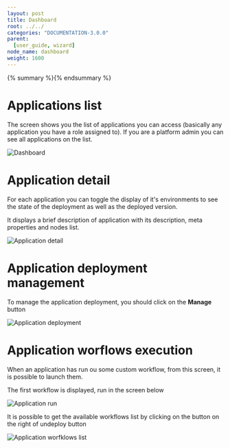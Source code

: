 ```yaml
---
layout: post
title: Dashboard
root: ../../
categories: "DOCUMENTATION-3.0.0"
parent:
  [user_guide, wizard]
node_name: dashboard
weight: 1600
---
```


{% summary %}{% endsummary %}

# Applications list

The screen shows you the list of applications you can access (basically any application you have a role assigned to). If you are a platform admin you can see all applications on the list.

![Dashboard](../../images/3.0.0/user_guide/wizard/applicationwizard-dashboard-1.png)

# Application detail

For each application you can toggle the display of it's environments to see the state of the deployment as well as the deployed version.

It displays a brief description of application with its description, meta properties and nodes list.

![Application detail](../../images/3.0.0/user_guide/wizard/applicationwizard-dashboard-2.png)


# Application deployment management

To manage the application deployment, you should click on the **Manage** button

![Application deployment](../../images/3.0.0/user_guide/wizard/applicationwizard-dashboard-3.png)

# Application worflows execution

When an application has run ou some custom workflow, from this screen, it is possible to launch them.

The first workflow is displayed, run in the screen below

![Application run](../../images/3.0.0/user_guide/wizard/applicationwizard-dashboard-4.png)

It is possible to get the available workflows list by clicking on the button on the right of undeploy button

![Application worfklows list](../../images/3.0.0/user_guide/wizard/applicationwizard-dashboard-5.png)
